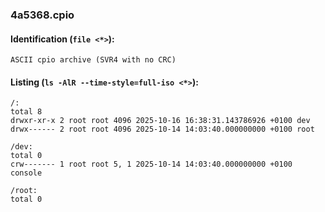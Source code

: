 ### 4a5368.cpio
#### Identification (`file <*>`):
```
ASCII cpio archive (SVR4 with no CRC)
```
#### Listing (`ls -AlR --time-style=full-iso <*>`):
```
/:
total 8
drwxr-xr-x 2 root root 4096 2025-10-16 16:38:31.143786926 +0100 dev
drwx------ 2 root root 4096 2025-10-14 14:03:40.000000000 +0100 root

/dev:
total 0
crw------- 1 root root 5, 1 2025-10-14 14:03:40.000000000 +0100 console

/root:
total 0
```

